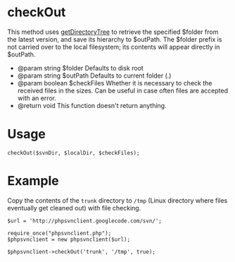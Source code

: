 # checkOut #

This method uses [getDirectoryTree](getDirectoryTree.md) to retrieve the specified $folder from the latest version, and save its hierarchy to $outPath.  The $folder prefix is not carried over to the local filesystem; its contents will appear directly in $outPath.

  * @param string $folder Defaults to disk root
  * @param string $outPath Defaults to current folder (.)
  * @param boolean $checkFiles Whether it is necessary to check the received files in the sizes. Can be useful in case often files are accepted with an error.
  * @return void This function doesn't return anything.

# Usage #

```
checkOut($svnDir, $localDir, $checkFiles);
```

# Example #
Copy the contents of the `trunk` directory to `/tmp` (Linux directory where files eventually get cleaned out) with file checking.

```
$url = 'http://phpsvnclient.googlecode.com/svn/';

require_once("phpsvnclient.php");
$phpsvnclient = new phpsvnclient($url);

$phpsvnclient->checkOut('trunk', '/tmp', true);
```